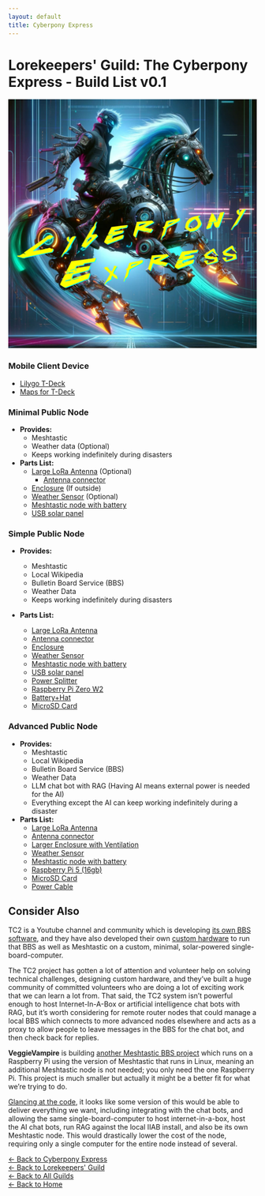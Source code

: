 ```yaml
---
layout: default
title: Cyberpony Express
---
```


# Lorekeepers' Guild: The Cyberpony Express - Build List v0.1

<img src="/assets/images/cyberpony-express.jpg" alt="The Cyberpony Express" class="photo">
  
### Mobile Client Device
- [Lilygo T-Deck](https://www.amazon.com/LILYGO-Meshtastic-ESP32-S3-Keyboard-Development/dp/B0DL8PJ69F)
- [Maps for T-Deck](https://old.reddit.com/r/meshtastic/comments/1j1chem/meshtastic_26_map_tiles_with_higher_zoom_levels/)
  
### Minimal Public Node
- **Provides:** 
  - Meshtastic
  - Weather data (Optional)
  - Keeps working indefinitely during disasters
- **Parts List:**
    - [Large LoRa Antenna](https://www.amazon.com/dp/B09WR8DT2J) (Optional)
        - [Antenna connector](https://www.amazon.com/gp/product/B097GFY8LG)
    - [Enclosure](https://www.amazon.com/dp/B0B87XSMVP) (If outside)
    - [Weather Sensor](https://www.amazon.com/dp/B07KR24P6P) (Optional)
    - [Meshtastic node with battery](https://www.amazon.com/dp/B0DGT68T3R)
    - [USB solar panel](https://www.amazon.com/dp/B0CJ5C2QY5)
  
### Simple Public Node
- **Provides:** 
  - Meshtastic
  - Local Wikipedia
  - Bulletin Board Service (BBS)
  - Weather Data
  - Keeps working indefinitely during disasters

- **Parts List:**
    - [Large LoRa Antenna](https://www.amazon.com/dp/B09WR8DT2J)
    - [Antenna connector](https://www.amazon.com/gp/product/B097GFY8LG)
    - [Enclosure](https://www.amazon.com/dp/B0B87XSMVP)
    - [Weather Sensor](https://www.amazon.com/dp/B07KR24P6P)
    - [Meshtastic node with battery](https://www.amazon.com/dp/B0DGT68T3R)
    - [USB solar panel](https://www.amazon.com/dp/B0CJ5C2QY5)
    - [Power Splitter](https://www.amazon.com/gp/product/B0C73VPL8P)
    - [Raspberry Pi Zero W2](https://www.amazon.com/gp/product/B09LH5SBPS)
    - [Battery+Hat](https://www.amazon.com/gp/product/B08D678XPR)
    - [MicroSD Card](https://www.amazon.com/SAMSUNG-Smartphones-Nintendo-Switch-MB-ME1T0SA-AM/dp/B0CWPNR918)
  
### Advanced Public Node
- **Provides:** 
  - Meshtastic
  - Local Wikipedia
  - Bulletin Board Service (BBS)
  - Weather Data
  - LLM chat bot with RAG (Having AI means external power is needed for the AI)
  - Everything except the AI can keep working indefinitely during a disaster
- **Parts List:**
    - [Large LoRa Antenna](https://www.amazon.com/dp/B09WR8DT2J)
    - [Antenna connector](https://www.amazon.com/gp/product/B097GFY8LG)
    - [Larger Enclosure with Ventilation](https://www.amazon.com/gp/product/B0CT863GWQ)
    - [Weather Sensor](https://www.amazon.com/dp/B07KR24P6P)
    - [Meshtastic node with battery](https://www.amazon.com/dp/B0DGT68T3R)
    - [Raspberry Pi 5 (16gb)](https://www.amazon.com/Vemico-Raspberry-Single-Board-Computer/dp/B0DT14VHVM)
    - [MicroSD Card](https://www.amazon.com/SAMSUNG-Smartphones-Nintendo-Switch-MB-ME1T0SA-AM/dp/B0CWPNR918)
    - [Power Cable](https://www.amazon.com/PDEEY-Extension-Outdoor-Waterproof-Charger/dp/B0CP3QQ633)


## Consider Also
  
TC2 is a Youtube channel and community which is developing [its own BBS software](https://www.youtube.com/watch?v=qwwAOZnLLgg), and they have also developed their own [custom hardware](https://www.youtube.com/watch?v=lOPbck4ysos) to run that BBS as well as Meshtastic on a custom, minimal, solar-powered single-board-computer.

The TC2 project has gotten a lot of attention and volunteer help on solving technical challenges, designing custom hardware, and they’ve built a huge community of committed volunteers who are doing a lot of exciting work that we can learn a lot from. That said, the TC2 system isn’t powerful enough to host Internet-In-A-Box or artificial intelligence chat bots with RAG, but it’s worth considering for remote router nodes that could manage a local BBS which connects to more advanced nodes elsewhere and acts as a proxy to allow people to leave messages in the BBS for the chat bot, and then check back for replies.

**VeggieVampire** is building [another Meshtastic BBS project](https://www.tomshardware.com/raspberry-pi/raspberry-pi-powers-this-meshtastic-network-bbs) which runs on a Raspberry Pi using the version of Meshtastic that runs in Linux, meaning an additional Meshtastic node is not needed; you only need the one Raspberry Pi. This project is much smaller but actually it might be a better fit for what we’re trying to do.

[Glancing at the code](https://github.com/VeggieVampire/MeshBoard), it looks like some version of this would be able to deliver everything we want, including integrating with the chat bots, and allowing the same single-board-computer to host internet-in-a-box, host the AI chat bots, run RAG against the local IIAB install, and also be its own Meshtastic node. This would drastically lower the cost of the node, requiring only a single computer for the entire node instead of several.


[← Back to Cyberpony Express](/guilds/lorekeepers/cyberpony-express/)  
[← Back to Lorekeepers' Guild](/guilds/lorekeepers)  
[← Back to All Guilds](/guilds/)  
[← Back to Home](/)
